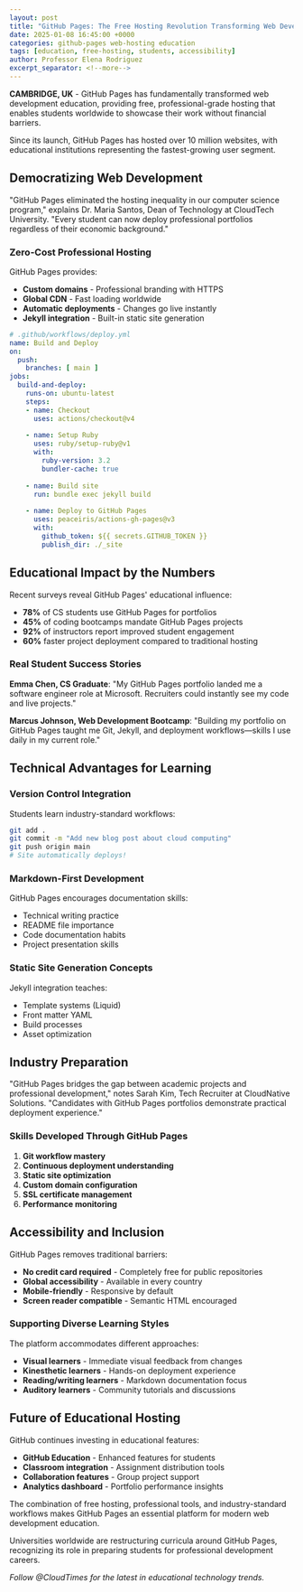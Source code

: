 ```yaml
---
layout: post
title: "GitHub Pages: The Free Hosting Revolution Transforming Web Development Education"
date: 2025-01-08 16:45:00 +0000
categories: github-pages web-hosting education
tags: [education, free-hosting, students, accessibility]
author: Professor Elena Rodriguez
excerpt_separator: <!--more-->
---
```


**CAMBRIDGE, UK** - GitHub Pages has fundamentally transformed web development education, providing free, professional-grade hosting that enables students worldwide to showcase their work without financial barriers.

Since its launch, GitHub Pages has hosted over 10 million websites, with educational institutions representing the fastest-growing user segment.

<!--more-->

## Democratizing Web Development

"GitHub Pages eliminated the hosting inequality in our computer science program," explains Dr. Maria Santos, Dean of Technology at CloudTech University. "Every student can now deploy professional portfolios regardless of their economic background."

### Zero-Cost Professional Hosting

GitHub Pages provides:
- **Custom domains** - Professional branding with HTTPS
- **Global CDN** - Fast loading worldwide  
- **Automatic deployments** - Changes go live instantly
- **Jekyll integration** - Built-in static site generation

```yaml
# .github/workflows/deploy.yml
name: Build and Deploy
on:
  push:
    branches: [ main ]
jobs:
  build-and-deploy:
    runs-on: ubuntu-latest
    steps:
    - name: Checkout
      uses: actions/checkout@v4
    
    - name: Setup Ruby
      uses: ruby/setup-ruby@v1
      with:
        ruby-version: 3.2
        bundler-cache: true
    
    - name: Build site
      run: bundle exec jekyll build
    
    - name: Deploy to GitHub Pages
      uses: peaceiris/actions-gh-pages@v3
      with:
        github_token: ${{ secrets.GITHUB_TOKEN }}
        publish_dir: ./_site
```

## Educational Impact by the Numbers

Recent surveys reveal GitHub Pages' educational influence:
- **78%** of CS students use GitHub Pages for portfolios
- **45%** of coding bootcamps mandate GitHub Pages projects
- **92%** of instructors report improved student engagement
- **60%** faster project deployment compared to traditional hosting

### Real Student Success Stories

**Emma Chen, CS Graduate**: "My GitHub Pages portfolio landed me a software engineer role at Microsoft. Recruiters could instantly see my code and live projects."

**Marcus Johnson, Web Development Bootcamp**: "Building my portfolio on GitHub Pages taught me Git, Jekyll, and deployment workflows—skills I use daily in my current role."

## Technical Advantages for Learning

### Version Control Integration
Students learn industry-standard workflows:
```bash
git add .
git commit -m "Add new blog post about cloud computing"
git push origin main
# Site automatically deploys!
```

### Markdown-First Development
GitHub Pages encourages documentation skills:
- Technical writing practice
- README file importance
- Code documentation habits
- Project presentation skills

### Static Site Generation Concepts
Jekyll integration teaches:
- Template systems (Liquid)
- Front matter YAML
- Build processes
- Asset optimization

## Industry Preparation

"GitHub Pages bridges the gap between academic projects and professional development," notes Sarah Kim, Tech Recruiter at CloudNative Solutions. "Candidates with GitHub Pages portfolios demonstrate practical deployment experience."

### Skills Developed Through GitHub Pages

1. **Git workflow mastery**
2. **Continuous deployment understanding**
3. **Static site optimization**
4. **Custom domain configuration**
5. **SSL certificate management**
6. **Performance monitoring**

## Accessibility and Inclusion

GitHub Pages removes traditional barriers:
- **No credit card required** - Completely free for public repositories
- **Global accessibility** - Available in every country
- **Mobile-friendly** - Responsive by default
- **Screen reader compatible** - Semantic HTML encouraged

### Supporting Diverse Learning Styles

The platform accommodates different approaches:
- **Visual learners** - Immediate visual feedback from changes
- **Kinesthetic learners** - Hands-on deployment experience  
- **Reading/writing learners** - Markdown documentation focus
- **Auditory learners** - Community tutorials and discussions

## Future of Educational Hosting

GitHub continues investing in educational features:
- **GitHub Education** - Enhanced features for students
- **Classroom integration** - Assignment distribution tools
- **Collaboration features** - Group project support
- **Analytics dashboard** - Portfolio performance insights

The combination of free hosting, professional tools, and industry-standard workflows makes GitHub Pages an essential platform for modern web development education.

Universities worldwide are restructuring curricula around GitHub Pages, recognizing its role in preparing students for professional development careers.

*Follow @CloudTimes for the latest in educational technology trends.*